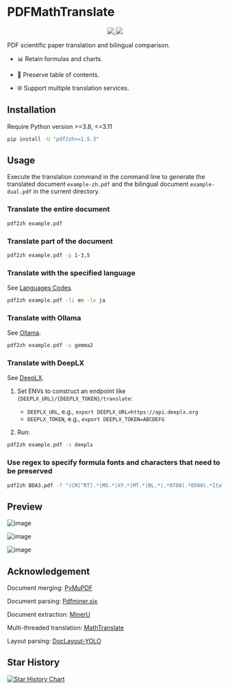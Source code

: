 # PDFMathTranslate

<p align="center">
  <!-- PyPI -->
  <a href="https://pypi.org/project/pdf2zh/">
    <img src="https://img.shields.io/pypi/v/pdf2zh"/>
  </a>
  <!-- License -->
  <a href="./LICENSE">
    <img src="https://img.shields.io/github/license/Byaidu/PDFMathTranslate"/>
  </a>
</p>

PDF scientific paper translation and bilingual comparison.

- 📊 Retain formulas and charts.

- 📄 Preserve table of contents.

- 🌐 Support multiple translation services.

## Installation

Require Python version >=3.8, <=3.11

```bash
pip install -U "pdf2zh>=1.5.3"
```

## Usage

Execute the translation command in the command line to generate the translated document `example-zh.pdf` and the bilingual document `example-dual.pdf` in the current directory.

### Translate the entire document

```bash
pdf2zh example.pdf
```

### Translate part of the document

```bash
pdf2zh example.pdf -p 1-3,5
```

### Translate with the specified language

See [Languages Codes](https://developers.google.com/admin-sdk/directory/v1/languages).

```bash
pdf2zh example.pdf -li en -lo ja
```

### Translate with Ollama

See [Ollama](https://github.com/ollama/ollama).

```bash
pdf2zh example.pdf -s gemma2
```

### Translate with DeepLX

See [DeepLX](https://github.com/OwO-Network/DeepLX).

1. Set ENVs to construct an endpoint like `{DEEPLX_URL}/{DEEPLX_TOKEN}/translate`:
   - `DEEPLX_URL`, e.g., `export DEEPLX_URL=https://api.deeplx.org`
   - `DEEPLX_TOKEN`, e.g., `export DEEPLX_TOKEN=ABCDEFG`

2. Run:
```bash
pdf2zh example.pdf -s deeplx
```

### Use regex to specify formula fonts and characters that need to be preserved

```bash
pdf2zh BDA3.pdf -f "(CM[^RT].*|MS.*|XY.*|MT.*|BL.*|.*0700|.*0500|.*Italic)" -c "(\(|\||\)|\+|=|\d|[\u0080-\ufaff])"
```

## Preview

![image](https://github.com/user-attachments/assets/57e1cde6-c647-4af8-8f8f-587a40050dde)

![image](https://github.com/user-attachments/assets/0e6d7e44-18cd-443a-8a84-db99edf2c268)

![image](https://github.com/user-attachments/assets/5fe6af83-2f5b-47b1-9dd1-4aee6bc409de)

## Acknowledgement

Document merging: [PyMuPDF](https://github.com/pymupdf/PyMuPDF)

Document parsing: [Pdfminer.six](https://github.com/pdfminer/pdfminer.six)

Document extraction: [MinerU](https://github.com/opendatalab/MinerU)

Multi-threaded translation: [MathTranslate](https://github.com/SUSYUSTC/MathTranslate)

Layout parsing: [DocLayout-YOLO](https://github.com/opendatalab/DocLayout-YOLO)

## Star History

<a href="https://star-history.com/#Byaidu/PDFMathTranslate&Date">
 <picture>
   <source media="(prefers-color-scheme: dark)" srcset="https://api.star-history.com/svg?repos=Byaidu/PDFMathTranslate&type=Date&theme=dark" />
   <source media="(prefers-color-scheme: light)" srcset="https://api.star-history.com/svg?repos=Byaidu/PDFMathTranslate&type=Date" />
   <img alt="Star History Chart" src="https://api.star-history.com/svg?repos=Byaidu/PDFMathTranslate&type=Date" />
 </picture>
</a>
